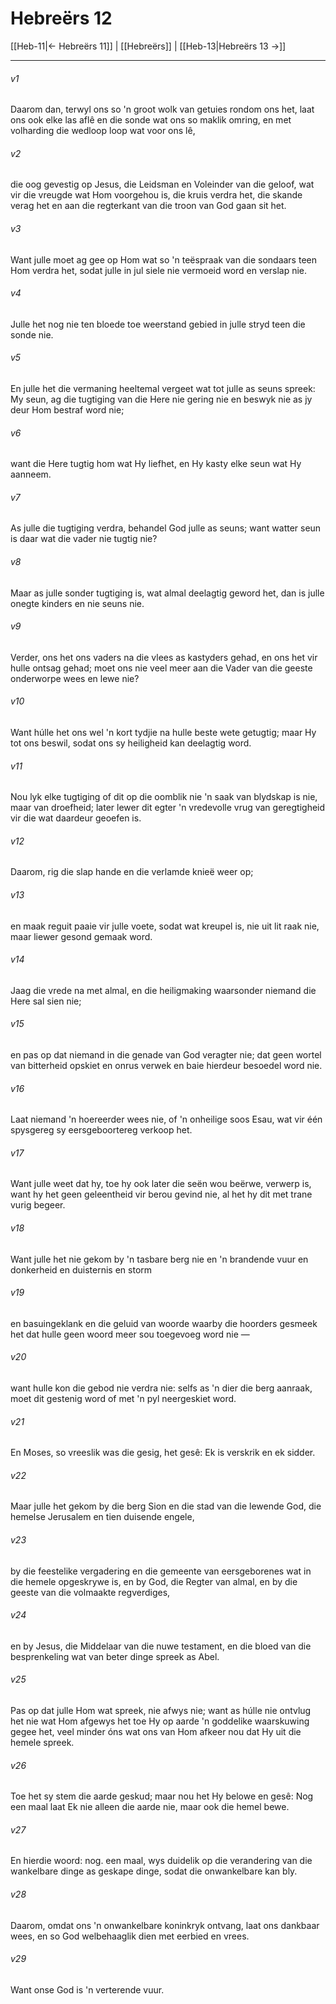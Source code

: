 # Hebreërs 12

[[Heb-11|← Hebreërs 11]] | [[Hebreërs]] | [[Heb-13|Hebreërs 13 →]]
***

###### v1
Daarom dan, terwyl ons so 'n groot wolk van getuies rondom ons het, laat ons ook elke las aflê en die sonde wat ons so maklik omring, en met volharding die wedloop loop wat voor ons lê, 
###### v2
die oog gevestig op Jesus, die Leidsman en Voleinder van die geloof, wat vir die vreugde wat Hom voorgehou is, die kruis verdra het, die skande verag het en aan die regterkant van die troon van God gaan sit het. 
###### v3
Want julle moet ag gee op Hom wat so 'n teëspraak van die sondaars teen Hom verdra het, sodat julle in jul siele nie vermoeid word en verslap nie. 
###### v4
Julle het nog nie ten bloede toe weerstand gebied in julle stryd teen die sonde nie. 
###### v5
En julle het die vermaning heeltemal vergeet wat tot julle as seuns spreek: My seun, ag die tugtiging van die Here nie gering nie en beswyk nie as jy deur Hom bestraf word nie; 
###### v6
want die Here tugtig hom wat Hy liefhet, en Hy kasty elke seun wat Hy aanneem. 
###### v7
As julle die tugtiging verdra, behandel God julle as seuns; want watter seun is daar wat die vader nie tugtig nie? 
###### v8
Maar as julle sonder tugtiging is, wat almal deelagtig geword het, dan is julle onegte kinders en nie seuns nie. 
###### v9
Verder, ons het ons vaders na die vlees as kastyders gehad, en ons het vir hulle ontsag gehad; moet ons nie veel meer aan die Vader van die geeste onderworpe wees en lewe nie? 
###### v10
Want húlle het ons wel 'n kort tydjie na hulle beste wete getugtig; maar Hy tot ons beswil, sodat ons sy heiligheid kan deelagtig word. 
###### v11
Nou lyk elke tugtiging of dit op die oomblik nie 'n saak van blydskap is nie, maar van droefheid; later lewer dit egter 'n vredevolle vrug van geregtigheid vir die wat daardeur geoefen is. 
###### v12
Daarom, rig die slap hande en die verlamde knieë weer op; 
###### v13
en maak reguit paaie vir julle voete, sodat wat kreupel is, nie uit lit raak nie, maar liewer gesond gemaak word. 
###### v14
Jaag die vrede na met almal, en die heiligmaking waarsonder niemand die Here sal sien nie; 
###### v15
en pas op dat niemand in die genade van God veragter nie; dat geen wortel van bitterheid opskiet en onrus verwek en baie hierdeur besoedel word nie. 
###### v16
Laat niemand 'n hoereerder wees nie, of 'n onheilige soos Esau, wat vir één spysgereg sy eersgeboortereg verkoop het. 
###### v17
Want julle weet dat hy, toe hy ook later die seën wou beërwe, verwerp is, want hy het geen geleentheid vir berou gevind nie, al het hy dit met trane vurig begeer. 
###### v18
Want julle het nie gekom by 'n tasbare berg nie en 'n brandende vuur en donkerheid en duisternis en storm 
###### v19
en basuingeklank en die geluid van woorde waarby die hoorders gesmeek het dat hulle geen woord meer sou toegevoeg word nie — 
###### v20
want hulle kon die gebod nie verdra nie: selfs as 'n dier die berg aanraak, moet dit gestenig word of met 'n pyl neergeskiet word. 
###### v21
En Moses, so vreeslik was die gesig, het gesê: Ek is verskrik en ek sidder. 
###### v22
Maar julle het gekom by die berg Sion en die stad van die lewende God, die hemelse Jerusalem en tien duisende engele, 
###### v23
by die feestelike vergadering en die gemeente van eersgeborenes wat in die hemele opgeskrywe is, en by God, die Regter van almal, en by die geeste van die volmaakte regverdiges, 
###### v24
en by Jesus, die Middelaar van die nuwe testament, en die bloed van die besprenkeling wat van beter dinge spreek as Abel. 
###### v25
Pas op dat julle Hom wat spreek, nie afwys nie; want as húlle nie ontvlug het nie wat Hom afgewys het toe Hy op aarde 'n goddelike waarskuwing gegee het, veel minder óns wat ons van Hom afkeer nou dat Hy uit die hemele spreek. 
###### v26
Toe het sy stem die aarde geskud; maar nou het Hy belowe en gesê: Nog een maal laat Ek nie alleen die aarde nie, maar ook die hemel bewe. 
###### v27
En hierdie woord: nog. een maal, wys duidelik op die verandering van die wankelbare dinge as geskape dinge, sodat die onwankelbare kan bly. 
###### v28
Daarom, omdat ons 'n onwankelbare koninkryk ontvang, laat ons dankbaar wees, en so God welbehaaglik dien met eerbied en vrees. 
###### v29
Want onse God is 'n verterende vuur. 
